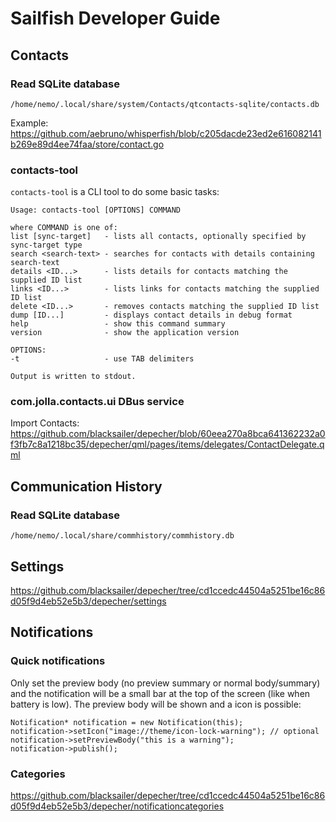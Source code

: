 # Sailfish Developer Guide

## Contacts

### Read SQLite database

`/home/nemo/.local/share/system/Contacts/qtcontacts-sqlite/contacts.db`

Example: https://github.com/aebruno/whisperfish/blob/c205dacde23ed2e616082141b269e89d4ee74faa/store/contact.go

### contacts-tool

`contacts-tool` is a CLI tool to do some basic tasks:

    Usage: contacts-tool [OPTIONS] COMMAND

    where COMMAND is one of:
    list [sync-target]   - lists all contacts, optionally specified by sync-target type
    search <search-text> - searches for contacts with details containing search-text
    details <ID...>      - lists details for contacts matching the supplied ID list
    links <ID...>        - lists links for contacts matching the supplied ID list
    delete <ID...>       - removes contacts matching the supplied ID list
    dump [ID...]         - displays contact details in debug format
    help                 - show this command summary
    version              - show the application version

    OPTIONS:
    -t                   - use TAB delimiters

    Output is written to stdout.

### com.jolla.contacts.ui DBus service

Import Contacts: https://github.com/blacksailer/depecher/blob/60eea270a8bca641362232a0f3fb7c8a1218bc35/depecher/qml/pages/items/delegates/ContactDelegate.qml

## Communication History

### Read SQLite database

`/home/nemo/.local/share/commhistory/commhistory.db`

## Settings

https://github.com/blacksailer/depecher/tree/cd1ccedc44504a5251be16c86d05f9d4eb52e5b3/depecher/settings


## Notifications

### Quick notifications

Only set the preview body (no preview summary or normal body/summary) and the notification will be a small bar at the top of the screen (like when battery is low). The preview body will be shown and a icon is possible:

    Notification* notification = new Notification(this);
    notification->setIcon("image://theme/icon-lock-warning"); // optional 
    notification->setPreviewBody("this is a warning");
    notification->publish();

### Categories

https://github.com/blacksailer/depecher/tree/cd1ccedc44504a5251be16c86d05f9d4eb52e5b3/depecher/notificationcategories
